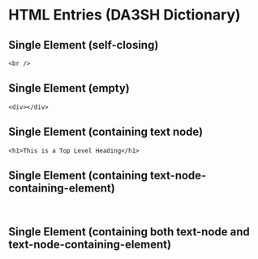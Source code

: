 # HTML Entries (DA3SH Dictionary)

## Single Element (self-closing)
```<br />```


## Single Element (empty)
```<div></div>```


## Single Element (containing text node)
```<h1>This is a Top Level Heading</h1>```


## Single Element (containing text-node-containing-element)
```  ```


## Single Element (containing both text-node and text-node-containing-element)
```  ```
